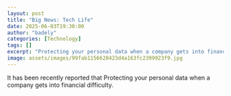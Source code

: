 ```yaml
---
layout: post
title: "Big News: Tech Life"
date: 2025-06-03T19:30:00
author: "badely"
categories: [Technology]
tags: []
excerpt: "Protecting your personal data when a company gets into financial difficulty."
image: assets/images/99fab1156628423d4a163fc2399923f9.jpg
---
```


It has been recently reported that Protecting your personal data when a company gets into financial difficulty.


